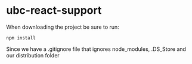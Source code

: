 # ubc-react-support
When downloading the project be sure to run:
```
npm install 
```
Since we have a .gitignore file that ignores node_modules, .DS_Store and our distribution folder